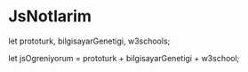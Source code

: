 # JsNotlarim

let prototurk, bilgisayarGenetigi, w3schools;

let jsOgreniyorum = prototurk + bilgisayarGenetigi + w3school;

